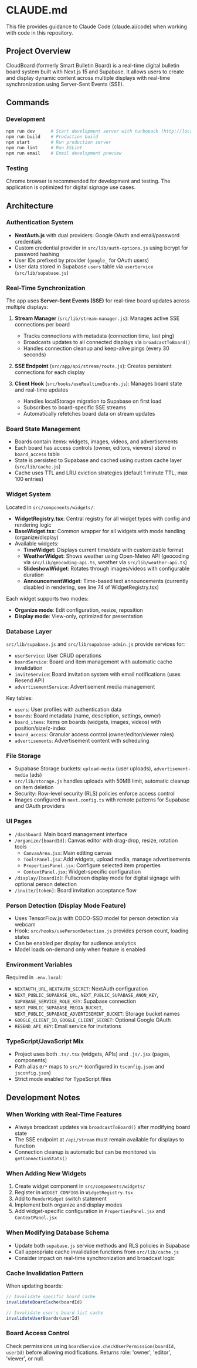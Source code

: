 # CLAUDE.md

This file provides guidance to Claude Code (claude.ai/code) when working with code in this repository.

## Project Overview

CloudBoard (formerly Smart Bulletin Board) is a real-time digital bulletin board system built with Next.js 15 and Supabase. It allows users to create and display dynamic content across multiple displays with real-time synchronization using Server-Sent Events (SSE).

## Commands

### Development
```bash
npm run dev      # Start development server with turbopack (http://localhost:3000)
npm run build    # Production build
npm start        # Run production server
npm run lint     # Run ESLint
npm run email    # Email development preview
```

### Testing
Chrome browser is recommended for development and testing. The application is optimized for digital signage use cases.

## Architecture

### Authentication System
- **NextAuth.js** with dual providers: Google OAuth and email/password credentials
- Custom credential provider in `src/lib/auth-options.js` using bcrypt for password hashing
- User IDs prefixed by provider (`google_` for OAuth users)
- User data stored in Supabase `users` table via `userService` (`src/lib/supabase.js`)

### Real-Time Synchronization
The app uses **Server-Sent Events (SSE)** for real-time board updates across multiple displays:

1. **Stream Manager** (`src/lib/stream-manager.js`): Manages active SSE connections per board
   - Tracks connections with metadata (connection time, last ping)
   - Broadcasts updates to all connected displays via `broadcastToBoard()`
   - Handles connection cleanup and keep-alive pings (every 30 seconds)

2. **SSE Endpoint** (`src/app/api/stream/route.js`): Creates persistent connections for each display

3. **Client Hook** (`src/hooks/useRealtimeBoards.js`): Manages board state and real-time updates
   - Handles localStorage migration to Supabase on first load
   - Subscribes to board-specific SSE streams
   - Automatically refetches board data on stream updates

### Board State Management
- Boards contain items: widgets, images, videos, and advertisements
- Each board has access controls (owner, editors, viewers) stored in `board_access` table
- State is persisted to Supabase and cached using custom cache layer (`src/lib/cache.js`)
- Cache uses TTL and LRU eviction strategies (default 1 minute TTL, max 100 entries)

### Widget System
Located in `src/components/widgets/`:
- **WidgetRegistry.tsx**: Central registry for all widget types with config and rendering logic
- **BaseWidget.tsx**: Common wrapper for all widgets with mode handling (organize/display)
- Available widgets:
  - **TimeWidget**: Displays current time/date with customizable format
  - **WeatherWidget**: Shows weather using Open-Meteo API (geocoding via `src/lib/geocoding-api.ts`, weather via `src/lib/weather-api.ts`)
  - **SlideshowWidget**: Rotates through images/videos with configurable duration
  - **AnnouncementWidget**: Time-based text announcements (currently disabled in rendering, see line 74 of WidgetRegistry.tsx)

Each widget supports two modes:
- **Organize mode**: Edit configuration, resize, reposition
- **Display mode**: View-only, optimized for presentation

### Database Layer
`src/lib/supabase.js` and `src/lib/supabase-admin.js` provide services for:
- `userService`: User CRUD operations
- `boardService`: Board and item management with automatic cache invalidation
- `inviteService`: Board invitation system with email notifications (uses Resend API)
- `advertisementService`: Advertisement media management

Key tables:
- `users`: User profiles with authentication data
- `boards`: Board metadata (name, description, settings, owner)
- `board_items`: Items on boards (widgets, images, videos) with position/size/z-index
- `board_access`: Granular access control (owner/editor/viewer roles)
- `advertisements`: Advertisement content with scheduling

### File Storage
- Supabase Storage buckets: `upload-media` (user uploads), `advertisement-media` (ads)
- `src/lib/storage.js` handles uploads with 50MB limit, automatic cleanup on item deletion
- Security: Row-level security (RLS) policies enforce access control
- Images configured in `next.config.ts` with remote patterns for Supabase and OAuth providers

### UI Pages
- `/dashboard`: Main board management interface
- `/organize/[boardId]`: Canvas editor with drag-drop, resize, rotation tools
  - `CanvasArea.jsx`: Main editing canvas
  - `ToolsPanel.jsx`: Add widgets, upload media, manage advertisements
  - `PropertiesPanel.jsx`: Configure selected item properties
  - `ContextPanel.jsx`: Widget-specific configuration
- `/display/[boardId]`: Fullscreen display mode for digital signage with optional person detection
- `/invite/[token]`: Board invitation acceptance flow

### Person Detection (Display Mode Feature)
- Uses TensorFlow.js with COCO-SSD model for person detection via webcam
- Hook: `src/hooks/usePersonDetection.js` provides person count, loading states
- Can be enabled per display for audience analytics
- Model loads on-demand only when feature is enabled

### Environment Variables
Required in `.env.local`:
- `NEXTAUTH_URL`, `NEXTAUTH_SECRET`: NextAuth configuration
- `NEXT_PUBLIC_SUPABASE_URL`, `NEXT_PUBLIC_SUPABASE_ANON_KEY`, `SUPABASE_SERVICE_ROLE_KEY`: Supabase connection
- `NEXT_PUBLIC_SUPABASE_MEDIA_BUCKET`, `NEXT_PUBLIC_SUPABASE_ADVERTISEMENT_BUCKET`: Storage bucket names
- `GOOGLE_CLIENT_ID`, `GOOGLE_CLIENT_SECRET`: Optional Google OAuth
- `RESEND_API_KEY`: Email service for invitations

### TypeScript/JavaScript Mix
- Project uses both `.ts/.tsx` (widgets, APIs) and `.js/.jsx` (pages, components)
- Path alias `@/*` maps to `src/*` (configured in `tsconfig.json` and `jsconfig.json`)
- Strict mode enabled for TypeScript files

## Development Notes

### When Working with Real-Time Features
- Always broadcast updates via `broadcastToBoard()` after modifying board state
- The SSE endpoint at `/api/stream` must remain available for displays to function
- Connection cleanup is automatic but can be monitored via `getConnectionStats()`

### When Adding New Widgets
1. Create widget component in `src/components/widgets/`
2. Register in `WIDGET_CONFIGS` in `WidgetRegistry.tsx`
3. Add to `RenderWidget` switch statement
4. Implement both organize and display modes
5. Add widget-specific configuration in `PropertiesPanel.jsx` and `ContextPanel.jsx`

### When Modifying Database Schema
- Update both `supabase.js` service methods and RLS policies in Supabase
- Call appropriate cache invalidation functions from `src/lib/cache.js`
- Consider impact on real-time synchronization and broadcast logic

### Cache Invalidation Pattern
When updating boards:
```javascript
// Invalidate specific board cache
invalidateBoardCache(boardId)

// Invalidate user's board list cache
invalidateUserBoards(userId)
```

### Board Access Control
Check permissions using `boardService.checkUserPermission(boardId, userId)` before allowing modifications. Returns role: 'owner', 'editor', 'viewer', or null.
